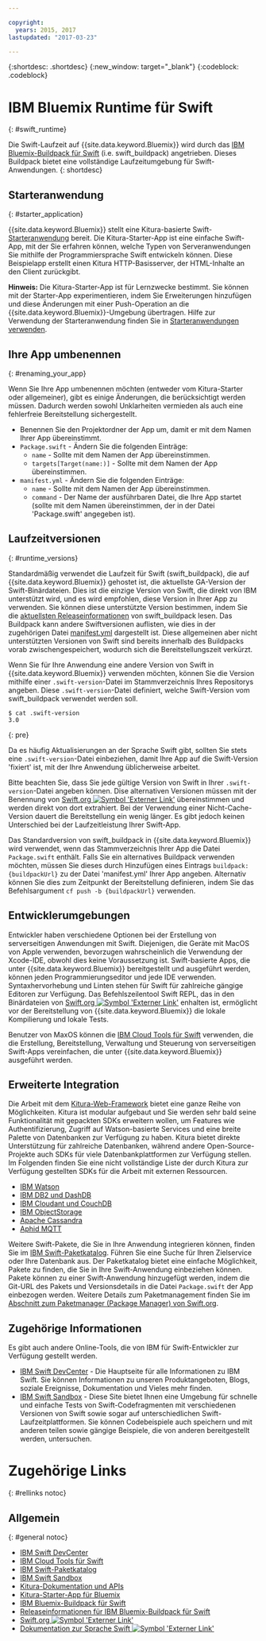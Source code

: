 ```yaml
---

copyright:
  years: 2015, 2017
lastupdated: "2017-03-23"

---
```


{:shortdesc: .shortdesc}
{:new_window: target="_blank"}
{:codeblock: .codeblock}

# IBM Bluemix Runtime für Swift
{: #swift_runtime}

Die Swift-Laufzeit auf {{site.data.keyword.Bluemix}} wird durch das [IBM Bluemix-Buildpack für Swift](https://github.com/IBM-Swift/swift-buildpack) (i.e. swift_buildpack) angetrieben.
Dieses Buildpack bietet eine vollständige Laufzeitumgebung für Swift-Anwendungen.
{: shortdesc}

## Starteranwendung
{: #starter_application}

{{site.data.keyword.Bluemix}} stellt eine Kitura-basierte Swift-[Starteranwendung](https://github.com/IBM-Bluemix/Kitura-Starter) bereit. Die Kitura-Starter-App ist eine einfache Swift-App, mit der Sie erfahren können, welche Typen von Serveranwendungen Sie mithilfe der Programmiersprache Swift entwickeln können. Diese Beispielapp erstellt einen Kitura HTTP-Basisserver, der HTML-Inhalte an den Client zurückgibt.

**Hinweis:** Die Kitura-Starter-App ist für Lernzwecke bestimmt. Sie können mit der Starter-App experimentieren, indem Sie Erweiterungen hinzufügen und diese Änderungen mit einer Push-Operation an die {{site.data.keyword.Bluemix}}-Umgebung übertragen. Hilfe zur Verwendung der Starteranwendung finden Sie in [Starteranwendungen verwenden](../../cfapps/starter_app_usage.html).

## Ihre App umbenennen
{: #renaming_your_app}

Wenn Sie Ihre App umbenennen möchten (entweder vom Kitura-Starter oder allgemeiner), gibt es einige Änderungen, die berücksichtigt werden müssen. Dadurch werden sowohl Unklarheiten vermieden als auch eine fehlerfreie Bereitstellung sichergestellt.

- Benennen Sie den Projektordner der App um, damit er mit dem Namen Ihrer App übereinstimmt. 
- `Package.swift` - Ändern Sie die folgenden Einträge:
    - `name` - Sollte mit dem Namen der App übereinstimmen. 
    - `targets[Target(name:)]` - Sollte mit dem Namen der App übereinstimmen. 
- `manifest.yml` - Ändern Sie die folgenden Einträge: 
    - `name` - Sollte mit dem Namen der App übereinstimmen. 
    - `command` - Der Name der ausführbaren Datei, die Ihre App startet (sollte mit dem Namen übereinstimmen, der in der Datei 'Package.swift' angegeben ist).

## Laufzeitversionen
{: #runtime_versions}

Standardmäßig verwendet die Laufzeit für Swift (swift_buildpack), die auf {{site.data.keyword.Bluemix}} gehostet ist, die aktuellste GA-Version der Swift-Binärdateien. Dies ist die einzige Version von Swift, die direkt von IBM unterstützt wird, und es wird empfohlen, diese Version in Ihrer App zu verwenden. Sie können diese unterstützte Version bestimmen, indem Sie die [aktuellsten Releaseinformationen](https://github.com/IBM-Swift/swift-buildpack/releases) von swift_buildpack lesen. Das Buildpack kann andere Swiftversionen auflisten, wie dies in der zugehörigen Datei [manifest.yml](https://github.com/IBM-Swift/swift-buildpack/blob/master/manifest.yml) dargestellt ist. Diese allgemeinen aber nicht unterstützten Versionen von Swift sind bereits innerhalb des Buildpacks vorab zwischengespeichert, wodurch sich die Bereitstellungszeit verkürzt. 

Wenn Sie für Ihre Anwendung eine andere Version von Swift in {{site.data.keyword.Bluemix}} verwenden möchten, können Sie die Version mithilfe einer `.swift-version`-Datei im Stammverzeichnis Ihres Repositorys angeben. Diese `.swift-version`-Datei definiert, welche Swift-Version vom swift_buildpack verwendet werden soll.

```
$ cat .swift-version
3.0
```
{: pre}

Da es häufig Aktualisierungen an der Sprache Swift gibt, sollten Sie stets eine `.swift-version`-Datei einbeziehen, damit Ihre App auf die Swift-Version 'fixiert' ist, mit der Ihre Anwendung üblicherweise arbeitet.

Bitte beachten Sie, dass Sie jede gültige Version von Swift in Ihrer `.swift-version`-Datei angeben können. Dise alternativen Versionen müssen mit der Benennung von [Swift.org ![Symbol 'Externer Link'](../../icons/launch-glyph.svg "Symbol 'Externer Link'")](https://swift.org/download/) übereinstimmen und werden direkt von dort extrahiert. Bei der Verwendung einer Nicht-Cache-Version dauert die Bereitstellung ein wenig länger. Es gibt jedoch keinen Unterschied bei der Laufzeitleistung Ihrer Swift-App.

Das Standardversion von swift_buildpack in {{site.data.keyword.Bluemix}} wird verwendet, wenn das Stammverzeichnis Ihrer App die Datei `Package.swift` enthält.  Falls Sie ein alternatives Buildpack verwenden möchten, müssen Sie dieses durch Hinzufügen eines Eintrags `buildpack: {buildpackUrl}` zu der Datei 'manifest.yml' Ihrer App angeben. Alternativ können Sie dies zum Zeitpunkt der Bereitstellung definieren, indem Sie das Befehlsargument `cf push -b {buildpackUrl}` verwenden.


## Entwicklerumgebungen

Entwickler haben verschiedene Optionen bei der Erstellung von serverseitigen Anwendungen mit Swift. Diejenigen, die Geräte mit MacOS von Apple verwenden, bevorzugen wahrscheinlich die Verwendung der Xcode-IDE, obwohl dies keine Voraussetzung ist.  Swift-basierte Apps, die unter {{site.data.keyword.Bluemix}} bereitgestellt und ausgeführt werden, können jeden Programmierungseditor und jede IDE verwenden.  Syntaxhervorhebung und Linten stehen für Swift für zahlreiche gängige Editoren zur Verfügung. Das Befehlszeilentool Swift REPL, das in den Binärdateien von [Swift.org ![Symbol 'Externer Link'](../../icons/launch-glyph.svg "Symbol 'Externer Link'")](https://swift.org/) enhalten ist, ermöglicht vor der Bereitstellung von {{site.data.keyword.Bluemix}} die lokale Kompilierung und lokale Tests.

Benutzer von MaxOS können die [IBM Cloud Tools für Swift](http://cloudtools.bluemix.net/) verwenden, die die Erstellung, Bereitstellung, Verwaltung und Steuerung von serverseitigen Swift-Apps vereinfachen, die unter {{site.data.keyword.Bluemix}} ausgeführt werden.  


## Erweiterte Integration

Die Arbeit mit dem [Kitura-Web-Framework](http://ibm-swift.github.io/Kitura/) bietet eine ganze Reihe von Möglichkeiten. Kitura ist modular aufgebaut und Sie werden sehr bald seine Funktionalität mit gepackten SDKs erweitern wollen, um Features wie Authentifizierung, Zugriff auf Watson-basierte Services und eine breite Palette von Datenbanken zur Verfügung zu haben.  Kitura bietet direkte Unterstützung für zahlreiche Datenbanken, während andere Open-Source-Projekte auch SDKs für viele Datenbankplattformen zur Verfügung stellen. Im Folgenden finden Sie eine nicht vollständige Liste der durch Kitura zur Verfügung gestellten SDKs für die Arbeit mit externen Ressourcen. 

- [IBM Watson](https://swiftpkgs.ng.bluemix.net/package/IBM-Swift/swift-watson-sdk)
- [IBM DB2 und DashDB](https://swiftpkgs.ng.bluemix.net/package/IBM-DTeam/swift-for-db2)
- [IBM Cloudant und CouchDB](https://swiftpkgs.ng.bluemix.net/package/cloudant/swift-cloudant)
- [IBM ObjectStorage](https://swiftpkgs.ng.bluemix.net/package/ibm-bluemix-mobile-services/bluemix-objectstorage-serversdk-swift)
- [Apache Cassandra](https://swiftpkgs.ng.bluemix.net/package/IBM-Swift/Kassandra)
- [Aphid MQTT](https://swiftpkgs.ng.bluemix.net/package/IBM-Swift/Aphid)

Weitere Swift-Pakete, die Sie in Ihre Anwendung integrieren können, finden Sie im [IBM Swift-Paketkatalog](https://swiftpkgs.ng.bluemix.net/). Führen Sie eine Suche für Ihren Zielservice oder Ihre Datenbank aus. Der Paketkatalog bietet eine einfache Möglichkeit, Pakete zu finden, die Sie in Ihre Swift-Anwendung einbeziehen können. Pakete können zu einer Swift-Anwendung hinzugefügt werden, indem die Git-URL des Pakets und Versionsdetails in die Datei `Package.swift` der App einbezogen werden. Weitere Details zum Paketmanagement finden Sie im [Abschnitt zum Paketmanager (Package Manager) von Swift.org](https://swift.org/package-manager/).


## Zugehörige Informationen

Es gibt auch andere Online-Tools, die von IBM für Swift-Entwickler zur Verfügung gestellt werden.
- [IBM Swift DevCenter](https://developer.ibm.com/swift/) - Die Hauptseite für alle Informationen zu IBM Swift. Sie können Informationen zu unseren Produktangeboten, Blogs, soziale Ereignisse, Dokumentation und Vieles mehr finden.
- [IBM Swift Sandbox](https://swiftlang.ng.bluemix.net/) - Diese Site bietet Ihnen eine Umgebung für schnelle und einfache Tests von Swift-Codefragmenten mit verschiedenen Versionen von Swift sowie sogar auf unterschiedlichen Swift-Laufzeitplattformen. Sie können Codebeispiele auch speichern und mit anderen teilen sowie gängige Beispiele, die von anderen bereitgestellt werden, untersuchen.


# Zugehörige Links
{: #rellinks notoc}
## Allgemein
{: #general notoc}
* [IBM Swift DevCenter](https://developer.ibm.com/swift/)
* [IBM Cloud Tools für Swift](http://cloudtools.bluemix.net/)
* [IBM Swift-Paketkatalog](https://swiftpkgs.ng.bluemix.net/)
* [IBM Swift Sandbox](https://swiftlang.ng.bluemix.net/)
* [Kitura-Dokumentation und APIs](http://ibm-swift.github.io/Kitura/)
* [Kitura-Starter-App für Bluemix](https://github.com/IBM-Bluemix/Kitura-Starter)
* [IBM Bluemix-Buildpack für Swift](https://github.com/IBM-Swift/swift-buildpack)
* [Releaseinformationen für IBM Bluemix-Buildpack für Swift](https://github.com/IBM-Swift/swift-buildpack/releases)
* [Swift.org ![Symbol 'Externer Link'](../../icons/launch-glyph.svg "Symbol 'Externer Link'")](https://swift.org/)
* [Dokumentation zur Sprache Swift ![Symbol 'Externer Link'](../../icons/launch-glyph.svg "Symbol 'Externer Link'")](https://swift.org/documentation)
